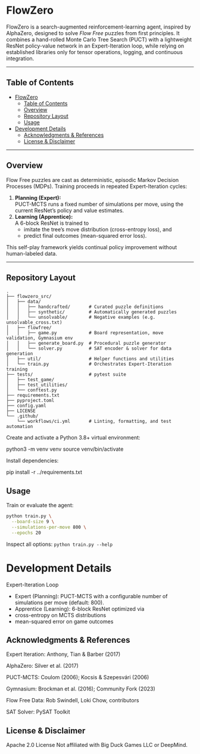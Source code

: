 # FlowZero

FlowZero is a search-augmented reinforcement-learning agent, inspired by AlphaZero, designed to solve _Flow Free_ puzzles from first principles. It combines a hand-rolled Monte Carlo Tree Search (PUCT) with a lightweight ResNet policy-value network in an Expert-Iteration loop, while relying on established libraries only for tensor operations, logging, and continuous integration.

---

## Table of Contents

- [FlowZero](#flowzero)
  - [Table of Contents](#table-of-contents)
  - [Overview](#overview)
  - [Repository Layout](#repository-layout)
  - [Usage](#usage)
- [Development Details](#development-details)
  - [Acknowledgments \& References](#acknowledgments--references)
  - [License \& Disclaimer](#license--disclaimer)

---

## Overview

Flow Free puzzles are cast as deterministic, episodic Markov Decision Processes (MDPs). Training proceeds in repeated Expert-Iteration cycles:

1. **Planning (Expert):**  
   PUCT-MCTS runs a fixed number of simulations per move, using the current ResNet’s policy and value estimates.  
2. **Learning (Apprentice):**  
   A 6-block ResNet is trained to  
   - imitate the tree’s move distribution (cross-entropy loss), and  
   - predict final outcomes (mean-squared error loss).  

This self-play framework yields continual policy improvement without human-labeled data.

---

## Repository Layout

```plaintext
.
├── flowzero_src/
│   ├── data/
│   │   ├── handcrafted/       # Curated puzzle definitions
│   │   ├── synthetic/         # Automatically generated puzzles
│   │   └── unsolvable/        # Negative examples (e.g. unsolvable_cross.txt)
│   ├── flowfree/
│   │   ├── game.py            # Board representation, move validation, Gymnasium env
│   │   ├── generate_board.py  # Procedural puzzle generator
│   │   └── solver.py          # SAT encoder & solver for data generation
│   ├── util/                  # Helper functions and utilities
│   └── train.py               # Orchestrates Expert-Iteration training
├── tests/                     # pytest suite
│   ├── test_game/
│   ├── test_utilities/
│   └── conftest.py
├── requirements.txt
├── pyproject.toml
├── config.yaml
├── LICENSE
└── .github/
    └── workflows/ci.yml       # Linting, formatting, and test automation
```


Create and activate a Python 3.8+ virtual environment:

python3 -m venv venv
source venv/bin/activate

Install dependencies:

pip install -r ../requirements.txt

## Usage

Train or evaluate the agent:

```bash
python train.py \
  --board-size 9 \
  --simulations-per-move 800 \
  --epochs 20
```

Inspect all options: `python train.py --help`

# Development Details

Expert-Iteration Loop
- Expert (Planning): PUCT-MCTS with a configurable number of simulations per move (default: 800).
- Apprentice (Learning): 6-block ResNet optimized via
- cross-entropy on MCTS distributions
- mean-squared error on game outcomes

## Acknowledgments & References

Expert Iteration: Anthony, Tian & Barber (2017)

AlphaZero: Silver et al. (2017)

PUCT-MCTS: Coulom (2006); Kocsis & Szepesvári (2006)

Gymnasium: Brockman et al. (2016); Community Fork (2023)

Flow Free Data: Rob Swindell, Loki Chow, contributors

SAT Solver: PySAT Toolkit

## License & Disclaimer

Apache 2.0 License
Not affiliated with Big Duck Games LLC or DeepMind.